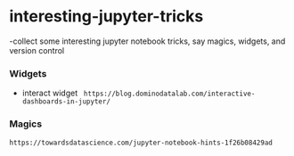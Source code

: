 # interesting-jupyter-tricks
  -collect some interesting jupyter notebook tricks, say magics, widgets, and version control

### Widgets
- interact widget
  ` https://blog.dominodatalab.com/interactive-dashboards-in-jupyter/`

### Magics
`https://towardsdatascience.com/jupyter-notebook-hints-1f26b08429ad`
